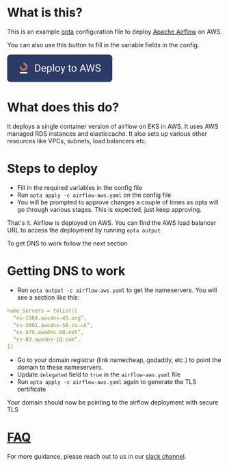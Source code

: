 # What is this?

This is an example [opta](https://github.com/run-x/opta) configuration file to deploy [Apache Airflow](https://airflow.apache.org/) on AWS.

You can also use this button to fill in the variable fields in the config.

[![Deploy to AWS](https://raw.githubusercontent.com/run-x/opta/main/assets/deploy-to-aws-button.svg)](https://app.runx.dev/deploy-with-aws?url=https%3A%2F%2Fgithub.com%2Frun-x%2Fopta-examples%2Fblob%2Fmain%2Fairflow%2Fairflow-aws.yaml&name=Airflow)


# What does this do?
It deploys a single container version of airflow on EKS in AWS. It uses AWS managed RDS instances and elasticcache. It also sets up various other resources like VPCs, subnets, load balancers etc.

# Steps to deploy
* Fill in the required variables in the config file
* Run `opta apply -c airflow-aws.yaml` on the config file
* You will be prompted to approve changes a couple of times as opta will go through various stages. This is expected, just keep approving.

That's it. Airflow is deployed on AWS. You can find the AWS load balancer URL to access the deployment by running `opta output`

To get DNS to work follow the next section

# Getting DNS to work
* Run `opta output -c airflow-aws.yaml` to get the nameservers. You will see a section like this:
```yaml
name_servers = tolist([
  “ns-1384.awsdns-45.org”,
  “ns-2001.awsdns-58.co.uk”,
  “ns-579.awsdns-08.net”,
  “ns-83.awsdns-10.com”,
])
```
* Go to your domain registrar (link namecheap, godaddy, etc.) to point the domain to these nameservers.
* Update `delegated` field to `true` in the `airflow-aws.yaml` file
* Run `opta apply -c airflow-aws.yaml` again to generate the TLS certificate

Your domain should now be pointing to the airflow deployment with secure TLS

# [FAQ](../FAQ.md)

For more guidance, please reach out to us in our [slack channel](https://slack.opta.dev).
